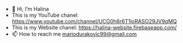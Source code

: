 - 👋 Hi, I’m Halina
- This is my YouTube chanel: https://www.youtube.com/channel/UCG0h6r6T1joRASO29JV9qMQ
- This is my Website chanel: https://halina-website.firebaseapp.com/
- 📫 How to reach me mariodurakovic99@gmail.com

<!---
halina20011/halina20011 is a ✨ special ✨ repository because its `README.md` (this file) appears on your GitHub profile.
You can click the Preview link to take a look at your changes.
--->
